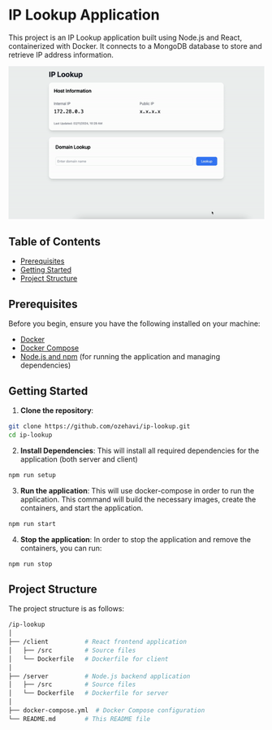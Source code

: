 # IP Lookup Application

This project is an IP Lookup application built using Node.js and React, containerized with Docker. It connects to a MongoDB database to store and retrieve IP address information.

![Demo of IP Lookup Application](https://github.com/ozehavi/ip-lookup/blob/main/demo.gif)


## Table of Contents
- [Prerequisites](#prerequisites)
- [Getting Started](#getting-started)
- [Project Structure](#project-structure)

## Prerequisites

Before you begin, ensure you have the following installed on your machine:
- [Docker](https://www.docker.com/get-started)
- [Docker Compose](https://docs.docker.com/compose/)
- [Node.js and npm](https://nodejs.org/) (for running the application and managing dependencies)

## Getting Started

1. **Clone the repository**:
```bash
git clone https://github.com/ozehavi/ip-lookup.git
cd ip-lookup
```

2. **Install Dependencies**:
This will install all required dependencies for the application (both server and client)
```bash
npm run setup
```

3. **Run the application**:
This will use docker-compose in order to run the application. This command will build the necessary images, create the containers, and start the application. 
```bash
npm run start
```


4. **Stop the application**:
In order to stop the application and remove the containers, you can run:
```bash
npm run stop
```

## Project Structure

The project structure is as follows:
```bash
/ip-lookup
│
├── /client          # React frontend application
│   ├── /src         # Source files
│   └── Dockerfile   # Dockerfile for client
│
├── /server          # Node.js backend application
│   ├── /src         # Source files
│   └── Dockerfile   # Dockerfile for server
│
├── docker-compose.yml  # Docker Compose configuration
└── README.md        # This README file
```
